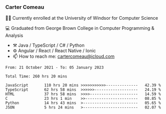 ### Carter Comeau

🙋‍♂️ Currently enrolled at the University of Windsor for Computer Science

💻 Graduated from George Brown College in Computer Programming & Analysis

- ⚒️ Java / TypeScript / C# / Python
- ⚙️ Angular / React / React Native / Ionic
- 📫 How to reach me: cartercomeau@icloud.com

<!--START_SECTION:waka-->

```text
From: 21 October 2021 - To: 05 January 2023

Total Time: 260 hrs 20 mins

JavaScript       110 hrs 20 mins >>>>>>>>>>>--------------   42.39 %
TypeScript       62 hrs 58 mins  >>>>>>-------------------   24.19 %
HTML             37 hrs 58 mins  >>>>---------------------   14.59 %
C                23 hrs 1 min    >>-----------------------   08.85 %
Python           14 hrs 43 mins  >------------------------   05.65 %
JSON             5 hrs 24 mins   >------------------------   02.07 %
```

<!--END_SECTION:waka-->
